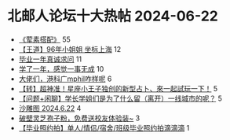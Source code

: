 # 北邮人论坛十大热帖 2024-06-22

- [《荤素搭配》](https://bbs.byr.cn/article/Picture/3364588) 55
- [【王道】96年小姐姐 坐标上海](https://bbs.byr.cn/article/Friends/2054321) 12
- [毕业一年真诚求问](https://bbs.byr.cn/article/Job/2213613) 11
- [学了一年，感觉一事无成](https://bbs.byr.cn/article/Talking/6420193) 10
- [大佬们，港科广mphil咋样呢](https://bbs.byr.cn/article/GoAbroad/397870) 6
- [【转】超神准！星座小王子独创的新型占卜、來一起試玩一下！](https://bbs.byr.cn/article/Constellations/326533) 5
- [【问题+闲聊】学长学姐们是为了什么留（离开）一线城市的呢？](https://bbs.byr.cn/article/WorkLife/1216208) 5
- [沙雕图 2024.6.22](https://bbs.byr.cn/article/Joke/731337) 4
- [破壁灵芝孢子粉，免费送校友体验装~](https://bbs.byr.cn/article/Health/232743) 3
- [【毕业照约拍】单人/情侣/宿舍/班级毕业照约拍滴滴滴](https://bbs.byr.cn/article/Photo/278460) 1


